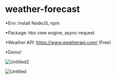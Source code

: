 # weather-forecast

*Env: Install NodeJS, npm

*Package: hbs view engine, async-request

*Weather API: https://www.weatherapi.com/ (Free)

*Demo!

![Untitled2](https://user-images.githubusercontent.com/62415557/163305367-3c0b500d-1950-4243-85d8-99e22f2df096.png)

![Untitled](https://user-images.githubusercontent.com/62415557/163304685-44a29094-f449-411d-b427-25b8e70ce290.png)

